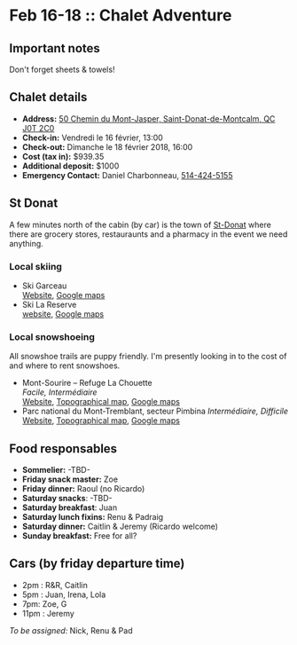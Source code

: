 # Feb 16-18 :: Chalet Adventure

## Important notes

Don't forget sheets & towels!

## Chalet details

- **Address:** [50 Chemin du Mont-Jasper, Saint-Donat-de-Montcalm, QC J0T 2C0]
- **Check-in:** Vendredi le 16 février, 13:00
- **Check-out:** Dimanche le 18 février 2018, 16:00
- **Cost (tax in):** $939.35
- **Additional deposit:** $1000
- **Emergency Contact:** Daniel Charbonneau, [514-424-5155](tel:514-424-5155)

## St Donat

A few minutes north of the cabin (by car) is the town of [St-Donat][St-Donat Google maps link] where there are grocery stores, restauraunts and a pharmacy in the event we need anything.

### Local skiing

- Ski Garceau  
  [Website][Ski Garceau website],
  [Google maps][Ski Garceau maps link]
- Ski La Reserve  
  [website][Ski La Reserve website],
  [Google maps][Ski La Reserve maps link]

### Local snowshoeing

All snowshoe trails are puppy friendly. I'm presently looking in to the cost of and where to rent snowshoes.

- Mont-Sourire – Refuge La Chouette  
  _Facile, Intermédiaire_  
  [Website][Mont-Sourire – Refuge La Chouette website],
  [Topographical map][Mont-Sourire – Refuge La Chouette topographical map],
  [Google maps][Mont-Sourire – Refuge La Chouette Google maps]
- Parc national du Mont-Tremblant, secteur Pimbina
  _Intermédiaire, Difficile_  
  [Website][Parc national du Mont-Tremblant, secteur Pimbina website],
  [Topographical map][Parc national du Mont-Tremblant, secteur Pimbina topographical map],
  [Google maps][Parc national du Mont-Tremblant, secteur Pimbina Google maps]

## Food responsables

- **Sommelier:** -TBD-
- **Friday snack master:** Zoe
- **Friday dinner:** Raoul (no Ricardo)
- **Saturday snacks**: -TBD-
- **Saturday breakfast**: Juan
- **Saturday lunch fixins:** Renu & Padraig
- **Saturday dinner:** Caitlin & Jeremy (Ricardo welcome)
- **Sunday breakfast:** Free for all?

## Cars (by friday departure time)

- 2pm : R&R, Caitlin
- 5pm : Juan, Irena, Lola
- 7pm: Zoe, G
- 11pm : Jeremy

*To be assigned:* Nick, Renu & Pad

[St-Donat Google maps link]: https://www.google.ca/maps/place/Saint-Donat,+Saint-Donat-de-Montcalm,+QC+J0T+2C0/@46.3195144,-74.2247645,16z/data=!3m1!4b1!4m5!3m4!1s0x4ccf62297d3f5f83:0x1048b3cee74beeee!8m2!3d46.319515!4d-74.2203871

[50 Chemin du Mont-Jasper, Saint-Donat-de-Montcalm, QC J0T 2C0]: https://www.google.ca/maps/place/50+Chemin+du+Mont-Jasper,+Saint-Donat-de-Montcalm,+QC+J0T+2C0/@46.2676805,-74.2333185,17z/data=!3m1!4b1!4m5!3m4!1s0x4ccf66ae6ae4bf5d:0x271aed61b05d5e8a!8m2!3d46.2676805!4d-74.2289411

[Ski La Reserve maps link]: https://www.google.ca/maps/place/Ski+La+R%C3%A9serve/@46.286398,-74.1836627,17z/data=!3m1!4b1!4m5!3m4!1s0x4ccf6121e2357839:0x3269dfa9c3d67f93!8m2!3d46.286398!4d-74.181474
[Ski La Reserve website]: http://www.skilareserve.com/

[Ski Garceau maps link]: https://www.google.ca/maps/place/Ski+Garceau/@46.337413,-74.2244564,17z/data=!3m1!4b1!4m5!3m4!1s0x4ccf6211410a3a33:0x2e3c314c52a1d38b!8m2!3d46.337413!4d-74.220079
[Ski Garceau website]: https://www.skigarceau.com/

[Mont-Sourire – Refuge La Chouette website]: https://lanaudiere.ca/fr/activites-lanaudiere/plein-air/raquette/sentier-mont-sourire/
[Mont-Sourire – Refuge La Chouette topographical map]: https://lanaudiere.blob.core.windows.net/media/4856/carte-sentier-mont-sourire.pdf
[Mont-Sourire – Refuge La Chouette Google maps]: https://www.google.ca/maps/place/46%C2%B018'11.8%22N+74%C2%B009'07.4%22W/@46.3032778,-74.156433,17z/data=!3m1!4b1!4m5!3m4!1s0x0:0x0!8m2!3d46.3032778!4d-74.1520556

[Parc national du Mont-Tremblant, secteur Pimbina website]: https://www.sepaq.com/pq/mot/
[Parc national du Mont-Tremblant, secteur Pimbina topographical map]: https://lanaudiere.blob.core.windows.net/media/4855/mot_carte_sentiers_hiver_pimbina.pdf
[Parc national du Mont-Tremblant, secteur Pimbina Google maps]: https://www.google.ca/maps/place/46%C2%B025'09.1%22N+74%C2%B016'58.8%22W/@46.4192,-74.283,13z/data=!4m5!3m4!1s0x0:0x0!8m2!3d46.4191944!4d-74.283
